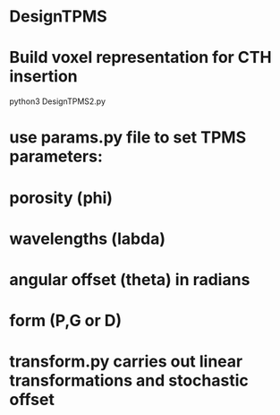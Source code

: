 # DesignTPMS
# Build voxel representation for CTH insertion

python3 DesignTPMS2.py

# use params.py file to set TPMS parameters:
#  porosity (phi)
#  wavelengths (labda)
#  angular offset (theta) in radians
#  form (P,G or D)

# transform.py carries out linear transformations and stochastic offset
